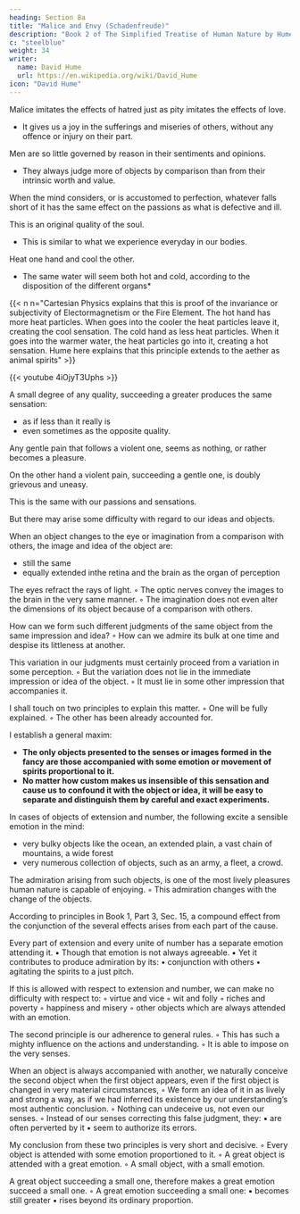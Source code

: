 ```yaml
---
heading: Section 8a
title: "Malice and Envy (Schadenfreude)"
description: "Book 2 of The Simplified Treatise of Human Nature by Hume"
c: "steelblue"
weight: 34
writer:
  name: David Hume
  url: https://en.wikipedia.org/wiki/David_Hume
icon: "David Hume"
---
```




Malice imitates the effects of hatred just as pity imitates the effects of love.
- It gives us a joy in the sufferings and miseries of others, without any offence or injury on their part.

Men are so little governed by reason in their sentiments and opinions.
- They always judge more of objects by comparison than from their intrinsic worth and value.

When the mind considers, or is accustomed to perfection, whatever falls short of it has the same effect on the passions as what is defective and ill.

This is an original quality of the soul.
- This is similar to what we experience everyday in our bodies.

Heat one hand and cool the other.
- The same water will seem both hot and cold, according to the disposition of the different organs*

{{< n n="Cartesian Physics explains that this is proof of the invariance or subjectivity of Electormagnetism or the Fire Element. The hot hand has more heat particles. When goes into the cooler the heat particles leave it, creating the cool sensation. The cold hand as less heat particles. When it goes into the warmer water, the heat particles go into it, creating a hot sensation. Hume here explains that this principle extends to the aether as animal spirits" >}}


{{< youtube 4iOjyT3Uphs >}}

A small degree of any quality, succeeding a greater produces the same sensation:
- as if less than it really is
- even sometimes as the opposite quality.

Any gentle pain that follows a violent one, seems as nothing, or rather becomes a pleasure.

On the other hand a violent pain, succeeding a gentle one, is doubly grievous and uneasy.

This is the same with our passions and sensations.

But there may arise some difficulty with regard to our ideas and objects.

When an object changes to the eye or imagination from a comparison with others, the image and idea of the object are:
- still the same
- equally extended inthe retina and the brain as the organ of perception

The eyes refract the rays of light.
        ◦ The optic nerves convey the images to the brain in the very same manner.
        ◦ The imagination does not even alter the dimensions of its object because of a comparison with others.

How can we form such different judgments of the same object from the same impression and idea?
        ◦ How can we admire its bulk at one time and despise its littleness at another.

This variation in our judgments must certainly proceed from a variation in some perception.
        ◦ But the variation does not lie in the immediate impression or idea of the object.
        ◦ It must lie in some other impression that accompanies it.

I shall touch on two principles to explain this matter.
        ◦ One will be fully explained.
        ◦ The other has been already accounted for.

I establish a general maxim:
- **The only objects presented to the senses or images formed in the fancy are those accompanied with some emotion or movement of spirits proportional to it.**
- **No matter how custom makes us insensible of this sensation and cause us to confound it with the object or idea, it will be easy to separate and distinguish them by careful and exact experiments.**

In cases of objects of extension and number, the following excite a sensible emotion in the mind:
- very bulky objects like the ocean, an extended plain, a vast chain of mountains, a wide forest
- very numerous collection of objects, such as an army, a fleet, a crowd.

The admiration arising from such objects, is one of the most lively pleasures human nature is capable of enjoying.
        ◦ This admiration changes with the change of the objects.

According to principles in Book 1, Part 3, Sec. 15, a compound effect from the conjunction of the several effects arises from each part of the cause.

Every part of extension and every unite of number has a separate emotion attending it.
            ▪ Though that emotion is not always agreeable.
            ▪ Yet it contributes to produce admiration by its:
                • conjunction with others
                • agitating the spirits to a just pitch.

If this is allowed with respect to extension and number, we can make no difficulty with respect to:
        ◦ virtue and vice
        ◦ wit and folly
        ◦ riches and poverty
        ◦ happiness and misery
        ◦ other objects which are always attended with an emotion.

The second principle is our adherence to general rules.
        ◦ This has such a mighty influence on the actions and understanding.
        ◦ It is able to impose on the very senses.

When an object is always accompanied with another, we naturally conceive the second object when the first object appears, even if the first object is changed in very material circumstances,
        ◦ We form an idea of it in as lively and strong a way, as if we had inferred its existence by our understanding’s most authentic conclusion.
        ◦ Nothing can undeceive us, not even our senses.
        ◦ Instead of our senses correcting this false judgment, they:
            ▪ are often perverted by it
            ▪ seem to authorize its errors.

My conclusion from these two principles is very short and decisive.
        ◦ Every object is attended with some emotion proportioned to it.
        ◦ A great object is attended with a great emotion.
        ◦ A small object, with a small emotion.

A great object succeeding a small one, therefore makes a great emotion succeed a small one.
        ◦ A great emotion succeeding a small one:
            ▪ becomes still greater
            ▪ rises beyond its ordinary proportion.

